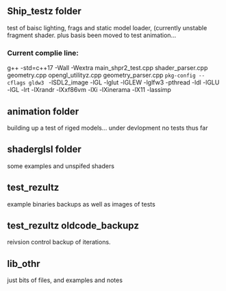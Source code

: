 



## Ship_testz folder
test of baisc lighting, frags and static model loader, (currently unstable fragment shader. plus basis been moved to test animation...
### Current complie line:
g++ -std=c++17  -Wall -Wextra  main_shpr2_test.cpp   shader_parser.cpp  geometry.cpp opengl_utilityz.cpp geometry_parser.cpp  `pkg-config --cflags gldw3 ` -lSDL2_image -lGL -lglut -lGLEW -lglfw3 -pthread -ldl -lGLU -lGL -lrt -lXrandr -lXxf86vm -lXi -lXinerama -lX11 -lassimp


## animation folder
building up a test of riged models... under devlopment no tests thus far

## shaderglsl folder
some examples and unspifed shaders

## test_rezultz
example binaries backups as well as images of tests

## test_rezultz oldcode_backupz
reivsion control backup of iterations.

## lib_othr
just bits of files, and examples and notes

